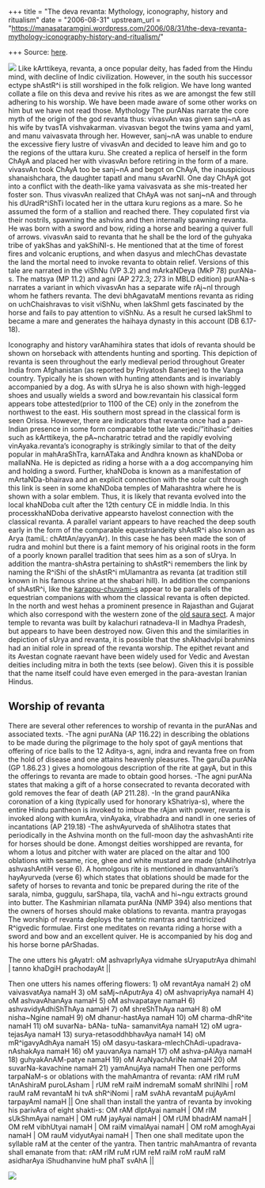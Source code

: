 +++
title = "The deva revanta: Mythology, iconography, history and ritualism"
date = "2006-08-31"
upstream_url = "https://manasataramgini.wordpress.com/2006/08/31/the-deva-revanta-mythology-iconography-history-and-ritualism/"

+++
Source: [here](https://manasataramgini.wordpress.com/2006/08/31/the-deva-revanta-mythology-iconography-history-and-ritualism/).



[![](https://i0.wp.com/photos1.blogger.com/blogger/2010/410/320/revanta.jpg)](http://photos1.blogger.com/blogger/2010/410/1600/revanta.jpg)
Like kArttikeya, revanta, a once popular deity, has faded from the Hindu mind, with decline of Indic civilization. However, in the south his successor ectype shAstR^i is still worshiped in the folk religion. We have long wanted collate a file on this deva and revive his rites as we are amongst the few still adhering to his worship. We have been made aware of some other works on him but we have not read those.   Mythology   The purANas narrate the core myth of the origin of the god revanta thus:   vivasvAn was given sanj\~nA as his wife by tvasTA vishvakarman. vivasvan begot the twins yama and yamI, and manu vaivasvata through her. However, sanj\~nA was unable to endure the excessive fiery lustre of vivasvAn and decided to leave him and go to the regions of the uttara kuru. She created a replica of herself in the form ChAyA and placed her with vivasvAn before retiring in the form of a mare. vivasvAn took ChAyA too be sanj\~nA and begot on ChAyA, the inauspicious shanaishchara, the daughter tapatI and manu sAvarNI. One day ChAyA got into a conflict with the death-like yama vaivasvata as she mis-treated her foster son. Thus vivasvAn realized that ChAyA was not sanj\~nA and through his dUradR^iShTi located her in the uttara kuru regions as a mare. So he assumed the form of a stallion and reached there. They copulated first via their nostrils, spawning the ashvins and then internally spawning revanta. He was born with a sword and bow, riding a horse and bearing a quiver full of arrows. vivasvAn said to revanta that he shall be the lord of the guhyaka tribe of yakShas and yakShiNI-s. He mentioned that at the time of forest fires and volcanic eruptions, and when dasyus and mlechChas devastate the land the mortal need to invoke revanta to obtain relief.
 Versions of this tale are narrated in the viShNu (VP 3.2) and mArkaNDeya (MkP 78) purANa-s. The matsya (MP 11.2) and agni (AP 272.3; 273 in MBLD edition) purANa-s narrates a variant in which vivasvAn has a separate wife rAj\~nI through whom he fathers revanta. The devi bhAgavataM mentions revanta as riding on uchChaishravas to visit viShNu, when lakShmI gets fascinated by the horse and fails to pay attention to viShNu. As a result he cursed lakShmI to became a mare and generates the haihaya dynasty in this account (DB 6.17-18).

Iconography and history   varAhamihira states that idols of revanta should be shown on horseback with attendents hunting and sporting. This depiction of revanta is seen throughout the early medieval period throughout Greater India from Afghanistan (as reported by Priyatosh Banerjee) to the Vanga country. Typically he is shown with hunting attendants and is invariably accompanied by a dog. As with sUrya he is also shown with high-legged shoes and usually wields a sword and bow.revantain his classical form appears tobe attested(prior to 1100 of the CE) only in the zonefrom the northwest to the east. His southern most spread in the classical form is seen Orissa. However, there are indicators that revanta once had a pan-Indian presence in some form comparable tothe late vedic/”itihasic” deities such as kArttikeya, the pA\~ncharatric tetrad and the rapidly evolving vinAyaka.revanta’s iconography is strikingly similar to that of the deity popular in mahAraShTra, karnATaka and Andhra known as khaNDoba or mallaNNa. He is depicted as riding a horse with a a dog accompanying him and holding a sword. Further, khaNDoba is known as a manifestation of mArtaNDa-bhairava and an explicit connection with the solar cult through this link is seen in some khaNDoba temples of Maharashtra where he is shown with a solar emblem. Thus, it is likely that revanta evolved into the local khaNDoba cult after the 12th century CE in middle India. In this processkhaNDoba derivative appearsto havelost connection with the classical revanta. A parallel variant appears to have reached the deep south early in the form of the comparable equestriandeity shAstR^i also known as Arya (tamiL: chAttAn/ayyanAr). In this case he has been made the son of rudra and mohinI but there is a faint memory of his original roots in the form of a poorly known parallel tradition that sees him as a son of sUrya. In addition the mantra-shAstra pertaining to shAstR^i remembers the link by naming the R^iShi of the shAstR^i mUlamantra as revanta (at tradition still known in his famous shrine at the shabari hill). In addition the companions of shAstR^i, like the [karappu-chuvami-s](https://manasataramgini.wordpress.com/2007/06/16/shasta-in-the-dravida-country/ "shAstA in the drAviDa country") appear to be parallels of the equestrian companions with whom the classical revanta is often depicted. In the north and west hehas a prominent presence in Rajasthan and Gujarat which also correspond with the western zone of the [old saura sect](https://manasataramgini.wordpress.com/2005/11/21/saura-mata/). A major temple to revanta was built by kalachuri ratnadeva-II in Madhya Pradesh, but appears to have been destroyed now. Given this and the similarities in depiction of sUrya and revanta, it is possible that the shAkhadvIpi brahmins had an initial role in spread of the revanta worship. The epithet revant and its Avestan cognate raevant have been widely used for Vedic and Avestan deities including mitra in both the texts (see below). Given this it is possible that the name itself could have even emerged in the para-avestan Iranian Hindus.

## Worship of revanta   
There are several other references to worship of revanta in the purANas and associated texts.   -The agni purANa (AP 116.22) in describing the oblations to be made during the pilgrimage to the holy spot of gayA mentions that offering of rice balls to the 12 Aditya-s, agni, indra and revanta free on from the hold of disease and one attains heavenly pleasures. The garuDa purANa (GP 1.86.23 ) gives a homologous description of the rite at gayA, but in this the offerings to revanta are made to obtain good horses.   -The agni purANa states that making a gift of a horse consecrated to revanta decorated with gold removes the fear of death (AP 211.28).   -In the grand paurANika coronation of a king (typically used for honorary kShatriya-s), where the entire Hindu pantheon is invoked to imbue the rAjan with power, revanta is invoked along with kumAra, vinAyaka, vIrabhadra and nandI in one series of incantations (AP 219.18)   -The ashvAyurveda of shAlihotra states that periodically in the Ashvina month on the full-moon day the ashvashAnti rite for horses should be done. Amongst deities worshipped are revanta, for whom a lotus and pitcher with water are placed on the altar and 100 oblations with sesame, rice, ghee and white mustard are made (shAlihotrIya ashvashAntiH verse 6). A homolgous rite is mentioned in dhanvantari’s hayAyurveda (verse 6) which states that oblations should be made for the safety of horses to revanta and tonic be prepared during the rite of the sarala, nimba, guggulu, sarShapa, tila, vachA and hi\~ngu extracts ground into butter. The Kashmirian nIlamata purANa (NMP 394) also mentions that the owners of horses should make oblations to revanta.
 mantra prayogas   The worship of revanta deploys the tantric mantras and tantricized R^igvedic formulae. First one meditates on revanta riding a horse with a sword and bow and an excellent quiver. He is accompanied by his dog and his horse borne pArShadas.

The one utters his gAyatrI:   oM ashvaprIyAya vidmahe sUryaputrAya dhimahI \| tanno khaDgiH prachodayAt \|\|

Then one utters his names offering flowers:   1) oM revantAya namaH 2) oM vaivasvatAya namaH 3) oM saMj\~nAputrAya 4) oM ashvapriyAya namaH 4) oM ashvavAhanAya namaH 5) oM ashvapataye namaH 6) ashvavidyAdhiShThAya namaH 7) oM shreShThAya namaH 8) oM nisha\~Ngine namaH 9) oM dhanur-hastAya namaH 10) oM charma-dhR^ite namaH 11) oM suvarNa- bANa- tuNa- samanvitAya namaH 12) oM ugra-tejasAya namaH 13) surya-retasoddhbhavAya namaH 14) oM mR^igavyAdhAya namaH 15) oM dasyu-taskara-mlechChAdi-upadrava- nAshakAya namaH 16) oM yauvanAya namaH 17) oM ashva-pAlAya namaH 18) guhyakAnAM-patye namaH 19) oM AraNyachAriNe namaH 20) oM suvarNa-kavachine namaH 21) yamAnujAya namaH
Then one performs tarpaNaM-s or oblations with the mahAmantra of revanta:   rAM rIM ruM tAnAshiraM puroLAsham \| rUM reM raiM indremaM somaM shrINIhi \| roM rauM raM revantaM hi tvA shR^iNomi \| raM svAhA revantaM pujAyAmI tarpayAmI namaH \|\|
One shall than install the yantra of revanta by invoking his parivAra of eight shakti-s:   OM rAM dIptAyai namaH \| OM rIM sUkShmAyai namaH \| OM ruM jayAyai namaH \| OM rUM bhadrAM namaH \| OM reM vibhUtyai namaH \| OM raiM vimalAyai namaH \| OM roM amoghAyai namaH \| OM rauM vidyutAyai namaH \|
Then one shall meditate upon the syllable raM at the center of the yantra. Then tantric mahAmantra of revanta shall emanate from that:
rAM rIM ruM rUM reM raiM roM rauM raM asidharAya iShudhanvine huM phaT svAhA \|\|

[![](https://i2.wp.com/photos1.blogger.com/blogger/2010/410/320/revanta.1.jpg)](http://photos1.blogger.com/blogger/2010/410/1600/revanta.1.jpg)

